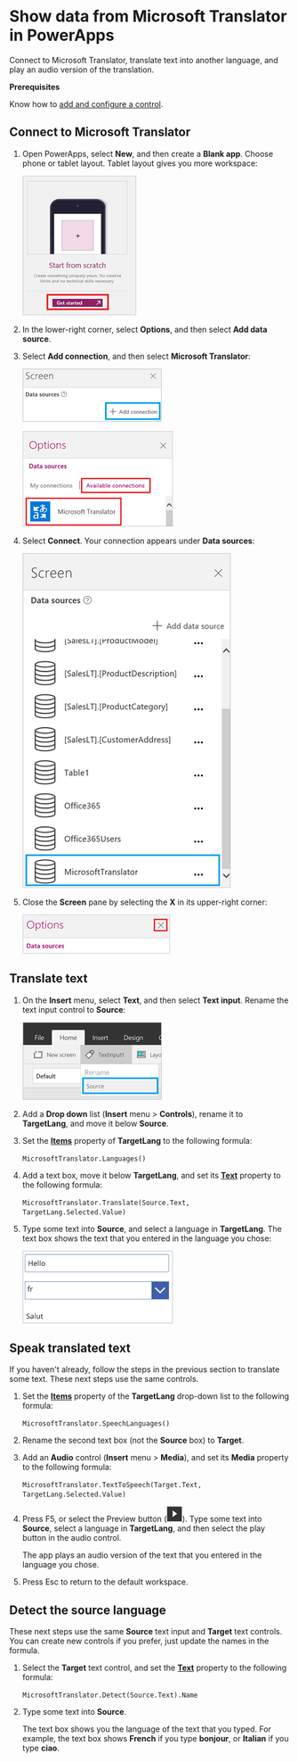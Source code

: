 <properties
   pageTitle="Show data from Microsoft Translator | Microsoft PowerApps"
   description="Translate text into another language and play an audio version of the translation in an app"
   services=""
   suite="powerapps"
   documentationCenter="na"
   authors="aftowen"
   manager="erikre"
   editor=""
   tags=""/>

<tags
   ms.service="powerapps"
   ms.devlang="na"
   ms.topic="article"
   ms.tgt_pltfrm="na"
   ms.workload="na"
   ms.date="06/06/2016"
   ms.author="anneta"/>

# Show data from Microsoft Translator in PowerApps

Connect to Microsoft Translator, translate text into another language, and play an audio version of the translation.

**Prerequisites**

Know how to [add and configure a control](add-configure-controls.md).

## Connect to Microsoft Translator
1.  Open PowerApps, select **New**, and then create a **Blank app**. Choose phone or tablet layout. Tablet layout gives you more workspace:  

	![Open a blank app](./media/show-translator-data/blank-app.png)

2. In the lower-right corner, select **Options**, and then select **Add data source**.

3. Select **Add connection**, and then select **Microsoft Translator**:  

	![Connect to Microsoft Translator](./media/show-translator-data/addconnection.png)

	![Connect to Microsoft Translator](./media/show-translator-data/add-translator.png)

4. Select **Connect**. Your connection appears under **Data sources**:  

	![Connect to Microsoft Translator](./media/show-translator-data/translatordatasource.png)

5. Close the **Screen** pane by selecting the **X** in its upper-right corner:  

	![Close the Options pane](./media/show-translator-data/close-options.png)

## Translate text
1. On the **Insert** menu, select **Text**, and then select **Text input**. Rename the text input control to **Source**:  

	![Rename](./media/show-translator-data/renametosource.png)

2. Add a **Drop down** list (**Insert** menu > **Controls**), rename it to **TargetLang**, and move it below **Source**. 

3. Set the **[Items](controls/properties-core.md)** property of **TargetLang** to the following formula:  

	`MicrosoftTranslator.Languages()`

4. Add a text box, move it below **TargetLang**, and set its **[Text](controls/properties-core.md)** property to the following formula:  

	`MicrosoftTranslator.Translate(Source.Text, TargetLang.Selected.Value)`

5. Type some text into **Source**, and select a language in **TargetLang**. The text box shows the text that you entered in the language you chose:  

	![Translate text from English to Spanish](./media/show-translator-data/translate-text.png)

## Speak translated text
If you haven't already, follow the steps in the previous section to translate some text. These next steps use the same controls. 

1. Set the **[Items](controls/properties-core.md)** property of the **TargetLang** drop-down list to the following formula:  
	
	`MicrosoftTranslator.SpeechLanguages()`

2. Rename the second text box (not the **Source** box) to **Target**.

3. Add an **Audio** control (**Insert** menu > **Media**), and set its **Media** property to the following formula:  

	`MicrosoftTranslator.TextToSpeech(Target.Text, TargetLang.Selected.Value)`

4. Press F5, or select the Preview button (![](./media/show-translator-data/preview.png)). Type some text into **Source**, select a language in **TargetLang**, and then select the play button in the audio control.

	The app plays an audio version of the text that you entered in the language you chose.

5. Press Esc to return to the default workspace.

## Detect the source language
These next steps use the same **Source** text input and **Target** text controls. You can create new controls if you prefer, just update the names in the formula.

1. Select the **Target** text control, and set the **[Text](controls/properties-core.md)** property to the following formula:  

	`MicrosoftTranslator.Detect(Source.Text).Name`

2. Type some text into **Source**. 

	The text box shows you the language of the text that you typed. For example, the text box shows **French** if you type **bonjour**, or **Italian** if you type **ciao**.
